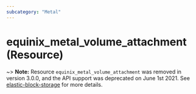 ```yaml
---
subcategory: "Metal"
---
```


# equinix_metal_volume_attachment (Resource)

~> **Note:** Resource `equinix_metal_volume_attachment` was removed in version 3.0.0, and the API support was deprecated on June 1st 2021. See [elastic-block-storage](https://metal.equinix.com/developers/docs/storage/elastic-block-storage/#elastic-block-storage) for more details.
